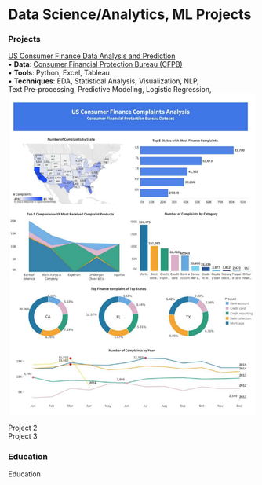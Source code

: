 # Data Science/Analytics, ML Projects 

### Projects
[US Consumer Finance Data Analysis and Prediction](https://github.com/SeungPang11/CFPB-Consumer-Finance-Data-Analysis-Visualization-and-Prediction/) <br>
• 	**Data**: [Consumer Financial Protection Bureau (CFPB)](https://www.consumerfinance.gov/data-research/consumer-complaints/) <br>
• 	**Tools**: Python, Excel, Tableau <br>
• 	**Techniques**: EDA, Statistical Analysis, Visualization, NLP, <br> Text Pre-processing, Predictive Modeling, Logistic Regression,  <br> 
<img src="CFPB Tableau Dashboard.pdf?raw=true"/><br>

Project 2 <br>
Project 3 <br>

### Education
Education <br>


